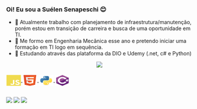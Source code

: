 ### Oi! Eu sou a Suélen Senapeschi 😊

- 🔭 Atualmente trabalho com planejamento de infraestrutura/manutenção, porém estou em transição de carreira e busca de uma oportunidade em TI.
- 🌱 Me formo em Engenharia Mecânica esse ano e pretendo iniciar uma formação em TI logo em sequência. 
- 📖 Estudando através das plataforma da DIO e Udemy (.net, c# e Python)

<div align="center">
  <a href="https://github.com/SuSenapeschi">
  <img height="180em" src="https://github-readme-stats.vercel.app/api?username=SuSenapeschi&show_icons=true&theme=dracula&include_all_commits=true&count_private=true"/>
  
</div>

<div style="display: inline_block"><br>
  <img align="center" alt="Su-Js" height="30" width="40" src="https://raw.githubusercontent.com/devicons/devicon/master/icons/javascript/javascript-plain.svg">
  <img align="center" alt="Su-HTML" height="30" width="40" src="https://raw.githubusercontent.com/devicons/devicon/master/icons/html5/html5-original.svg">
  <img align="center" alt="Su-Python" height="30" width="40" src="https://raw.githubusercontent.com/devicons/devicon/master/icons/python/python-original.svg">
  <img align="center" alt="Su-Csharp" height="30" width="40" src="https://raw.githubusercontent.com/devicons/devicon/master/icons/csharp/csharp-original.svg">
 
</div>

##

<div> 
  
  <a href="https://instagram.com/suh_senapeschi" target="_blank"><img src="https://img.shields.io/badge/-Instagram-%23E4405F?style=for-the-badge&logo=instagram&logoColor=white" target="_blank"></a>
  <a href="https://www.linkedin.com/in/suélen-senapeschi-b67733140/" target="_blank"><img src="https://img.shields.io/badge/-LinkedIn-%230077B5?style=for-the-badge&logo=linkedin&logoColor=white" target="_blank"></a> 
    <a href="+55 16 996023970/" target="_blank"><img src="https://img.shields.io/badge/WhatsApp-25D366?style=for-the-badge&logo=whatsapp&logoColor=white" target="_blank"></a> 
    
  
 
 
</div>
